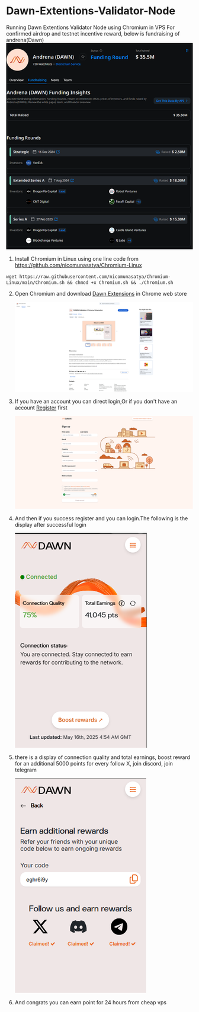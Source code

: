 # Dawn-Extentions-Validator-Node
Running Dawn Extentions Validator Node using Chromium in VPS
For confirmed airdrop and testnet incentive reward, below is fundraising of andrena(Dawn)
![Fundrasing](https://raw.githubusercontent.com/nicomunasatya/Dawn-Extentions-Node/main/fundrising.png)

1. Install Chromium in Linux using one line code from https://github.com/nicomunasatya/Chromium-Linux
```
wget https://raw.githubusercontent.com/nicomunasatya/Chromium-Linux/main/Chromium.sh && chmod +x Chromium.sh && ./Chromium.sh
```
2. Open Chromium and download [Dawn Extensions](https://chromewebstore.google.com/detail/dawn-validator-chrome-ext/fpdkjdnhkakefebpekbdhillbhonfjjp) in Chrome web store
   
   ![Install and Download Dawn Etentions](https://raw.githubusercontent.com/nicomunasatya/Dawn-Extentions-Node/main/1.png)
3. If you have an account you can direct login,Or if you don't have an account [Register](https://dashboard.dawninternet.com/signup) first
   
   ![Register](https://raw.githubusercontent.com/nicomunasatya/Dawn-Extentions-Node/main/2.png)
   
4. And then if you success register and you can login.The following is the display after successful login

   ![Display](https://raw.githubusercontent.com/nicomunasatya/Dawn-Extentions-Node/main/3.png)
   
5. there is a display of connection quality and total earnings, boost reward for an additional 5000 points for every follow X, join discord, join telegram

   ![Earn Reward](https://raw.githubusercontent.com/nicomunasatya/Dawn-Extentions-Node/main/4.png)
   
6. And congrats you can earn point for 24 hours from cheap vps 
